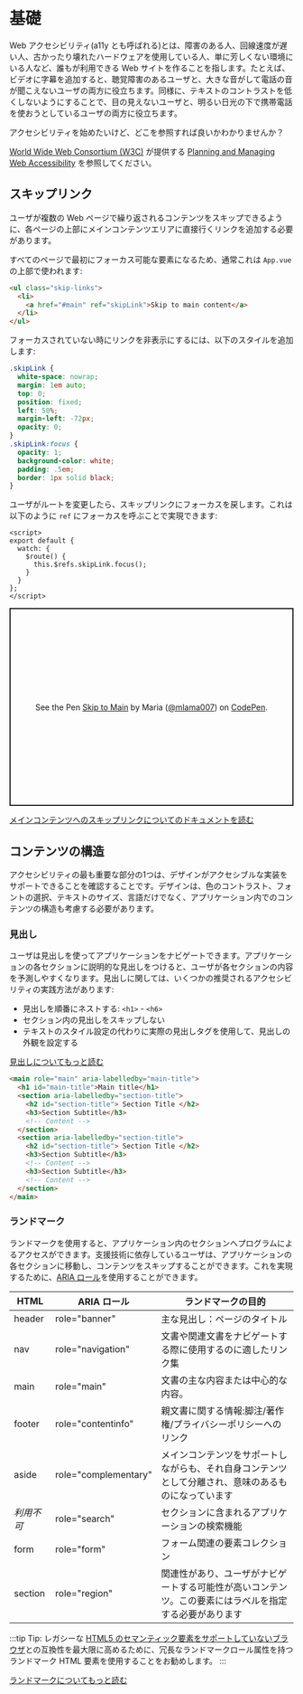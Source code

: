 # 基礎

Web アクセシビリティ(a11y とも呼ばれる)とは、障害のある人、回線速度が遅い人、古かったり壊れたハードウェアを使用している人、単に芳しくない環境にいる人など、誰もが利用できる Web サイトを作ることを指します。たとえば、ビデオに字幕を追加すると、聴覚障害のあるユーザと、大きな音がして電話の音が聞こえないユーザの両方に役立ちます。同様に、テキストのコントラストを低くしないようにすることで、目の見えないユーザと、明るい日光の下で携帯電話を使おうとしているユーザの両方に役立ちます。

アクセシビリティを始めたいけど、どこを参照すれば良いかわかりませんか？

[World Wide Web Consortium (W3C)](https://www.w3.org/) が提供する [Planning and Managing Web Accessibility](https://www.w3.org/WAI/planning-and-managing/) を参照してください。

## スキップリンク

ユーザが複数の Web ページで繰り返されるコンテンツをスキップできるように、各ページの上部にメインコンテンツエリアに直接行くリンクを追加する必要があります。

すべてのページで最初にフォーカス可能な要素になるため、通常これは `App.vue` の上部で使われます:

``` html
<ul class="skip-links">
  <li>
    <a href="#main" ref="skipLink">Skip to main content</a>
  </li>
</ul>
```

フォーカスされていない時にリンクを非表示にするには、以下のスタイルを追加します:

``` css
.skipLink {
  white-space: nowrap;
  margin: 1em auto;
  top: 0;
  position: fixed;
  left: 50%;
  margin-left: -72px;
  opacity: 0;
}
.skipLink:focus {
  opacity: 1;
  background-color: white;
  padding: .5em;
  border: 1px solid black;
}
```

ユーザがルートを変更したら、スキップリンクにフォーカスを戻します。これは以下のように `ref` にフォーカスを呼ぶことで実現できます:

``` vue
<script>
export default {
  watch: {
    $route() {
      this.$refs.skipLink.focus();
    }
  }
};
</script>
```

<p class="codepen" data-height="350" data-theme-id="light" data-default-tab="js,result" data-user="mlama007" data-slug-hash="VwepxJa" style="height: 350px; box-sizing: border-box; display: flex; align-items: center; justify-content: center; border: 2px solid; margin: 1em 0; padding: 1em;" data-pen-title="Skip to Main">
  <span>See the Pen <a href="https://codepen.io/mlama007/pen/VwepxJa">
  Skip to Main</a> by Maria (<a href="https://codepen.io/mlama007">@mlama007</a>)
  on <a href="https://codepen.io">CodePen</a>.</span>
</p>
<script async src="https://static.codepen.io/assets/embed/ei.js"></script>

[メインコンテンツへのスキップリンクについてのドキュメントを読む](https://www.w3.org/WAI/WCAG21/Techniques/general/G1.html)

## コンテンツの構造

アクセシビリティの最も重要な部分の1つは、デザインがアクセシブルな実装をサポートできることを確認することです。デザインは、色のコントラスト、フォントの選択、テキストのサイズ、言語だけでなく、アプリケーション内でのコンテンツの構造も考慮する必要があります。

### 見出し

ユーザは見出しを使ってアプリケーションをナビゲートできます。アプリケーションの各セクションに説明的な見出しをつけると、ユーザが各セクションの内容を予測しやすくなります。見出しに関しては、いくつかの推奨されるアクセシビリティの実践方法があります:

- 見出しを順番にネストする: `<h1>` - `<h6>`
- セクション内の見出しをスキップしない
- テキストのスタイル設定の代わりに実際の見出しタグを使用して、見出しの外観を設定する

[見出しについてもっと読む](https://www.w3.org/TR/UNDERSTANDING-WCAG20/navigation-mechanisms-descriptive.html)

```html
<main role="main" aria-labelledby="main-title">
  <h1 id="main-title">Main title</h1>
  <section aria-labelledby="section-title">
    <h2 id="section-title"> Section Title </h2>
    <h3>Section Subtitle</h3>
    <!-- Content -->
  </section>
  <section aria-labelledby="section-title">
    <h2 id="section-title"> Section Title </h2>
    <h3>Section Subtitle</h3>
    <!-- Content -->
    <h3>Section Subtitle</h3>
    <!-- Content -->
  </section>
</main>
```

### ランドマーク

ランドマークを使用すると、アプリケーション内のセクションへプログラムによるアクセスができます。支援技術に依存しているユーザは、アプリケーションの各セクションに移動し、コンテンツをスキップすることができます。これを実現するために、[ARIA ロール](https://developer.mozilla.org/ja/docs/Web/Accessibility/ARIA/Roles)を使用することができます。

| HTML            | ARIA ロール                                                         | ランドマークの目的                                                                       |
| --------------- | ----------------------------------------------------------------- | -------------------------------------------------------------------------------------- |
| header          | role="banner"                                                     | 主な見出し：ページのタイトル                                                       |
| nav             | role="navigation"                                                 | 文書や関連文書をナビゲートする際に使用するのに適したリンク集 |
| main            | role="main"                                                       | 文書の主な内容または中心的な内容。                                           |
| footer          | role="contentinfo"                                                | 親文書に関する情報:脚注/著作権/プライバシーポリシーへのリンク |
| aside           | role="complementary"                                              | メインコンテンツをサポートしながらも、それ自身コンテンツとして分離され、意味のあるものになっています            |
| _利用不可_ | role="search"                                                     | セクションに含まれるアプリケーションの検索機能                     |
| form            | role="form"                                                       | フォーム関連の要素コレクション                                                 |
| section         | role="region"  | 関連性があり、ユーザがナビゲートする可能性が高いコンテンツ。この要素にはラベルを指定する必要があります                |

:::tip Tip:
レガシーな [HTML5 のセマンティック要素をサポートしていないブラウザ](https://caniuse.com/#feat=html5semantic)との互換性を最大限に高めるために、冗長なランドマークロール属性を持つランドマーク HTML 要素を使用することをお勧めします。
:::

[ランドマークについてもっと読む](https://www.w3.org/TR/wai-aria-1.2/#landmark_roles)

